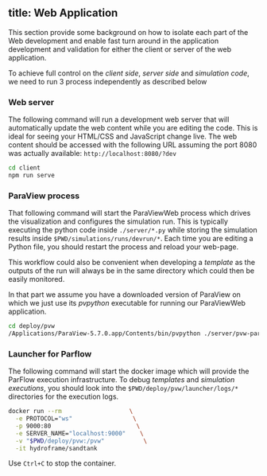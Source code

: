 title: Web Application
---

This section provide some background on how to isolate each part of the Web development and enable fast turn around in the application development and validation for either the client or server of the web application.

To achieve full control on the *client side*, *server side* and *simulation code*, we need to run 3 process independently as described below

### Web server

The following command will run a development web server that will automatically update the web content while you are editing the code. This is ideal for seeing your HTML/CSS and JavaScript change live. The web content should be accessed with the following URL assuming the port 8080 was actually available: `http://localhost:8080/?dev`

```sh
cd client
npm run serve
```

### ParaView process

That following command will start the ParaViewWeb process which drives the visualization and configures the simulation run. This is typically executing the python code inside `./server/*.py` while storing the simulation results inside `$PWD/simulations/runs/devrun/*`. Each time you are editing a Python file, you should restart the process and reload your web-page.

This workflow could also be convenient when developing a *template* as the outputs of the run will always be in the same directory which could then be easily monitored.

In that part we assume you have a downloaded version of ParaView on which we just use its *pvpython* executable for running our ParaViewWeb application.

```sh
cd deploy/pvw
/Applications/ParaView-5.7.0.app/Contents/bin/pvpython ./server/pvw-parflow.py --run devrun --basepath "$PWD/simulations/runs" --port 1234
```

### Launcher for Parflow

The following command will start the docker image which will provide the ParFlow execution infrastructure.
To debug *templates* and *simulation executions*, you should look into the `$PWD/deploy/pvw/launcher/logs/*` directories for the execution logs.

```sh
docker run --rm                   \
  -e PROTOCOL="ws"                 \
  -p 9000:80                        \
  -e SERVER_NAME="localhost:9000"    \
  -v "$PWD/deploy/pvw:/pvw"           \
  -it hydroframe/sandtank
```

Use `Ctrl+C` to stop the container.
